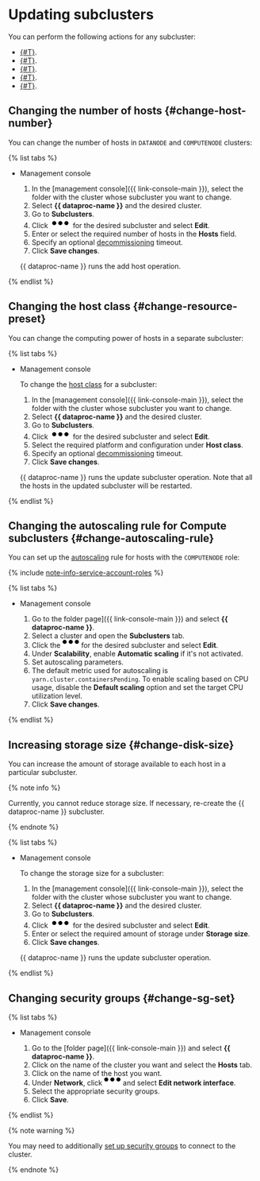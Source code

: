 # Updating subclusters

You can perform the following actions for any subcluster:

* [{#T}](#change-host-number).
* [{#T}](#change-resource-preset).
* [{#T}](#change-autoscaling-rule).
* [{#T}](#change-disk-size).
* [{#T}](#change-sg-set).

## Changing the number of hosts {#change-host-number}

You can change the number of hosts in `DATANODE` and `COMPUTENODE` clusters:

{% list tabs %}

- Management console

   1. In the [management console]({{ link-console-main }}), select the folder with the cluster whose subcluster you want to change.
   1. Select **{{ dataproc-name }}** and the desired cluster.
   1. Go to **Subclusters**.
   1. Click ![image](../../_assets/options.svg) for the desired subcluster and select **Edit**.
   1. Enter or select the required number of hosts in the **Hosts** field.
   1. Specify an optional [decommissioning](../concepts/decommission.md) timeout.
   1. Click **Save changes**.

   {{ dataproc-name }} runs the add host operation.

{% endlist %}

## Changing the host class {#change-resource-preset}

You can change the computing power of hosts in a separate subcluster:

{% list tabs %}

- Management console

   To change the [host class](../concepts/instance-types.md) for a subcluster:

   1. In the [management console]({{ link-console-main }}), select the folder with the cluster whose subcluster you want to change.
   1. Select **{{ dataproc-name }}** and the desired cluster.
   1. Go to **Subclusters**.
   1. Click ![image](../../_assets/options.svg) for the desired subcluster and select **Edit**.
   1. Select the required platform and configuration under **Host class**.
   1. Specify an optional [decommissioning](../concepts/decommission.md) timeout.
   1. Click **Save changes**.

   {{ dataproc-name }} runs the update subcluster operation. Note that all the hosts in the updated subcluster will be restarted.

{% endlist %}

## Changing the autoscaling rule for Compute subclusters {#change-autoscaling-rule}

You can set up the [autoscaling](../concepts/autoscaling.md) rule for hosts with the `COMPUTENODE` role:

{% include [note-info-service-account-roles](../../_includes/data-proc/service-account-roles.md) %}

{% list tabs %}

- Management console

   1. Go to the folder page]({{ link-console-main }}) and select **{{ dataproc-name }}**.
   1. Select a cluster and open the **Subclusters** tab.
   1. Click the ![horizontal-ellipsis](../../_assets/horizontal-ellipsis.svg) for the desired subcluster and select **Edit**.
   1. Under **Scalability**, enable **Automatic scaling** if it's not activated.
   1. Set autoscaling parameters.
   1. The default metric used for autoscaling is `yarn.cluster.containersPending`. To enable scaling based on CPU usage, disable the **Default scaling** option and set the target CPU utilization level.
   1. Click **Save changes**.

{% endlist %}

## Increasing storage size {#change-disk-size}

You can increase the amount of storage available to each host in a particular subcluster.

{% note info %}

Currently, you cannot reduce storage size. If necessary, re-create the {{ dataproc-name }} subcluster.

{% endnote %}

{% list tabs %}

- Management console

   To change the storage size for a subcluster:

   1. In the [management console]({{ link-console-main }}), select the folder with the cluster whose subcluster you want to change.
   1. Select **{{ dataproc-name }}** and the desired cluster.
   1. Go to **Subclusters**.
   1. Click ![image](../../_assets/options.svg) for the desired subcluster and select **Edit**.
   1. Enter or select the required amount of storage under **Storage size**.
   1. Click **Save changes**.

   {{ dataproc-name }} runs the update subcluster operation.

{% endlist %}

## Changing security groups {#change-sg-set}

{% list tabs %}

- Management console

   1. Go to the [folder page]({{ link-console-main }}) and select **{{ dataproc-name }}**.
   1. Click on the name of the cluster you want and select the **Hosts** tab.
   1. Click on the name of the host you want.
   1. Under **Network**, click ![image](../../_assets/horizontal-ellipsis.svg) and select **Edit network interface**.
   1. Select the appropriate security groups.
   1. Click **Save**.

{% endlist %}

{% note warning %}

You may need to additionally [set up security groups](./connect.md#configuring-security-groups) to connect to the cluster.

{% endnote %}
